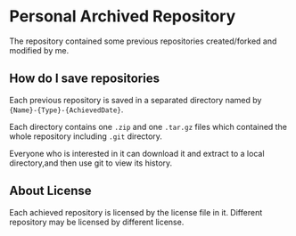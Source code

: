 # Personal Archived Repository

The repository contained some previous repositories created/forked and modified by me.

## How do I save repositories

Each previous repository is saved in a separated directory named by `{Name}-{Type}-{AchievedDate}`.

Each directory contains one `.zip` and one `.tar.gz` files which contained the whole repository including `.git` directory.

Everyone who is interested in it can download it and extract to a local directory,and then use git to view its history.

## About License
Each achieved repository is licensed by the license file in it.
Different repository may be licensed by different license.
